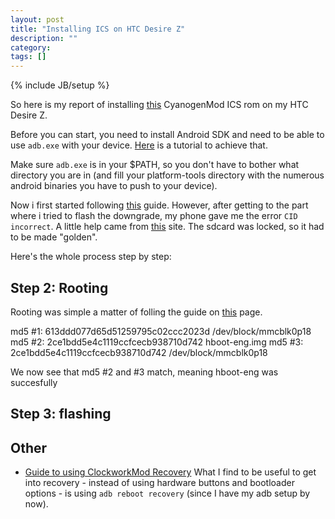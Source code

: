 ```yaml
---
layout: post
title: "Installing ICS on HTC Desire Z"
description: ""
category: 
tags: []
---
```

{% include JB/setup %}

So here is my report of installing [this](http://forum.xda-developers.com/showthread.php?t=1492461) CyanogenMod ICS rom on my HTC Desire Z.

Before you can start, you need to install Android SDK and need to be able to use `adb.exe` with your device. [Here](http://forum.xda-developers.com/showthread.php?t=1178912) is a tutorial to achieve that.

Make sure `adb.exe` is in your $PATH, so you don't have to bother what directory you are in (and fill your platform-tools directory with the numerous android binaries you have to push to your device).

Now i first started following [this](http://wiki.cyanogenmod.com/wiki/HTC_Desire_Z:_Firmware_Downgrade_(Gingerbread)) guide. However, after getting to the part where i tried to flash the downgrade, my phone gave me the error `CID incorrect`. A little help came from [this](http://forum.xda-developers.com/showthread.php?t=1178912) site. The sdcard was locked, so it had to be made "golden". 

Here's the whole process step by step:

## Step 2: Rooting

Rooting was simple a matter of folling the guide on [this](http://wiki.cyanogenmod.com/wiki/HTC_Desire_Z:_Rooting) page.

md5 #1: 613ddd077d65d51259795c02ccc2023d  /dev/block/mmcblk0p18
md5 #2: 2ce1bdd5e4c1119ccfcecb938710d742  hboot-eng.img
md5 #3: 2ce1bdd5e4c1119ccfcecb938710d742  /dev/block/mmcblk0p18

We now see that md5 #2 and #3 match, meaning hboot-eng was succesfully 

## Step 3: flashing


## Other

- [Guide to using ClockworkMod Recovery](http://www.addictivetips.com/mobile/what-is-clockworkmod-recovery-and-how-to-use-it-on-android-complete-guide/) What I find to be useful to get into recovery - instead of using hardware buttons and bootloader options - is using `adb reboot recovery` (since I have my adb setup by now).


